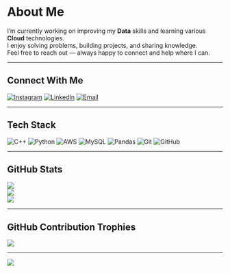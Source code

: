 # About Me
I’m currently working on improving my **Data** skills and learning various **Cloud** technologies.<br>
I enjoy solving problems, building projects, and sharing knowledge.<br>
Feel free to reach out — always happy to connect and help where I can.

---

## Connect With Me
[![Instagram](https://img.shields.io/badge/Instagram-%23E4405F.svg?style=for-the-badge&logo=Instagram&logoColor=white)](https://instagram.com/annas._.nadeem) 
[![LinkedIn](https://img.shields.io/badge/LinkedIn-%230077B5.svg?style=for-the-badge&logo=linkedin&logoColor=white)](https://www.linkedin.com/in/muhammad-annas-095098250) 
[![Email](https://img.shields.io/badge/Email-D14836?style=for-the-badge&logo=gmail&logoColor=white)](mailto:annas.nadeem01@yahoo.com)

---

## Tech Stack
![C++](https://img.shields.io/badge/c++-%2300599C.svg?style=for-the-badge&logo=c%2B%2B&logoColor=white) 
![Python](https://img.shields.io/badge/python-3670A0?style=for-the-badge&logo=python&logoColor=ffdd54) 
![AWS](https://img.shields.io/badge/AWS-%23FF9900.svg?style=for-the-badge&logo=amazon-aws&logoColor=white) 
![MySQL](https://img.shields.io/badge/mysql-4479A1.svg?style=for-the-badge&logo=mysql&logoColor=white) 
![Pandas](https://img.shields.io/badge/pandas-%23150458.svg?style=for-the-badge&logo=pandas&logoColor=white) 
![Git](https://img.shields.io/badge/git-%23F05033.svg?style=for-the-badge&logo=git&logoColor=white) 
![GitHub](https://img.shields.io/badge/github-%23121011.svg?style=for-the-badge&logo=github&logoColor=white)

---

## GitHub Stats
![](https://github-readme-stats.vercel.app/api?username=AnnasNadeem1&theme=tokyonight&hide_border=false&include_all_commits=true&count_private=true)<br/>
![](https://github-readme-streak-stats.herokuapp.com/?user=AnnasNadeem1&theme=tokyonight&hide_border=false)<br/>
![](https://github-readme-stats.vercel.app/api/top-langs/?username=AnnasNadeem1&theme=tokyonight&hide_border=false&layout=compact)

---

## GitHub Contribution Trophies
![](https://github-profile-trophy.vercel.app/?username=AnnasNadeem1&theme=onedark&no-frame=true&row=1&column=6)

---

[![](https://visitcount.itsvg.in/api?id=AnnasNadeem1&icon=0&color=6)](https://visitcount.itsvg.in)

<!-- Proudly created with GPRM ( https://gprm.itsvg.in ) -->
